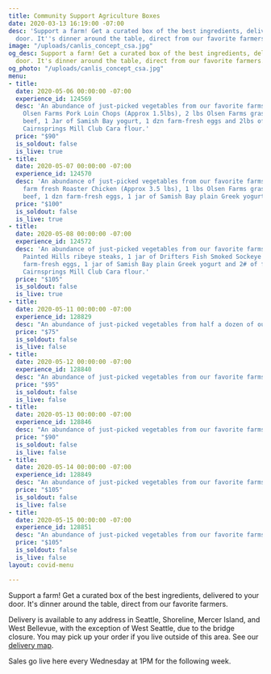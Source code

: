 ```yaml
---
title: Community Support Agriculture Boxes
date: 2020-03-13 16:19:00 -07:00
desc: 'Support a farm! Get a curated box of the best ingredients, delivered to your
  door. It''s dinner around the table, direct from our favorite farmers. '
image: "/uploads/canlis_concept_csa.jpg"
og_desc: Support a farm! Get a curated box of the best ingredients, delivered to your
  door. It's dinner around the table, direct from our favorite farmers.
og_photo: "/uploads/canlis_concept_csa.jpg"
menu:
- title:
  date: 2020-05-06 00:00:00 -07:00
  experience_id: 124569
  desc: 'An abundance of just-picked vegetables from our favorite farms. Plus: 2 ea
    Olsen Farms Pork Loin Chops (Approx 1.5lbs), 2 lbs Olsen Farms grass-fed ground
    beef, 1 Jar of Samish Bay yogurt, 1 dzn farm-fresh eggs and 2lbs of freshly milled
    Cairnsprings Mill Club Cara flour.'
  price: "$90"
  is_soldout: false
  is_live: true
- title:
  date: 2020-05-07 00:00:00 -07:00
  experience_id: 124570
  desc: 'An abundance of just-picked vegetables from our favorite farms. Plus: 1 ea
    farm fresh Roaster Chicken (Approx 3.5 lbs), 1 lbs Olsen Farms grass-fed ground
    beef, 1 dzn farm-fresh eggs, 1 jar of Samish Bay plain Greek yogurt.'
  price: "$100"
  is_soldout: false
  is_live: true
- title:
  date: 2020-05-08 00:00:00 -07:00
  experience_id: 124572
  desc: 'An abundance of just-picked vegetables from our favorite farms. Plus: 2 ea
    Painted Hills ribeye steaks, 1 jar of Drifters Fish Smoked Sockeye Salmon, 1 dozen
    farm-fresh eggs, 1 jar of Samish Bay plain Greek yogurt and 2# of freshly milled
    Cairnsprings Mill Club Cara flour.'
  price: "$105"
  is_soldout: false
  is_live: true
- title:
  date: 2020-05-11 00:00:00 -07:00
  experience_id: 128829
  desc: "An abundance of just-picked vegetables from half a dozen of our favorite farms. Plus: 1 Dozen farm-fresh eggs, 1 Jar of Samish Bay yogurt, 1 piece (7oz) of Fantello Farmstead Creamery Filomena Tomme Cheese."
  price: "$75"
  is_soldout: false
  is_live: false
- title:
  date: 2020-05-12 00:00:00 -07:00
  experience_id: 128840
  desc: "An abundance of just-picked vegetables from our favorite farms. Plus: 2 ea Olsen Farms Pork Loin Chops (Approx 1.5lbs), 2 ea Painted Hills ribeye steaks, and 1 dozen farm-fresh eggs  "
  price: "$95"
  is_soldout: false
  is_live: false
- title:
  date: 2020-05-13 00:00:00 -07:00
  experience_id: 128846
  desc: "An abundance of just-picked vegetables from our favorite farms. Plus: 2lbs of Olsen Farms grass-fed ground beef , 2 ea Olsen Farms Pork Loin Chops (Approx 1.5lbs), 1 dozen farm-fresh eggs and 2 lbs of freshly milled Cairnsprings Mill Club Cara flour"
  price: "$90"
  is_soldout: false
  is_live: false
- title:
  date: 2020-05-14 00:00:00 -07:00
  experience_id: 128849
  desc: "An abundance of just-picked vegetables from our favorite farms. Plus: 1 ea Sea Breeze Farm Fresh Roaster Chicken (3-4lbs), 1lb of Olsen Farms grass-fed ground beef, and 1 dozen farm-fresh eggs"
  price: "$105"
  is_soldout: false
  is_live: false
- title:
  date: 2020-05-15 00:00:00 -07:00
  experience_id: 128851
  desc: "An abundance of just-picked vegetables from our favorite farms. Plus: 4 ea Painted Hills Aged NY Strip Steaks Fresh Roaster Chicken (Approx 3.5 lbs), 1 dozen farm-fresh eggs and 2# of freshly milled Cairnsprings Mill Club Cara flour, and 1 pc of Tieton Farm and Creamery Sheep's Milk 'Bianca' Cheese"
  price: "$105"
  is_soldout: false
  is_live: false
layout: covid-menu

---
```


Support a farm! Get a curated box of the best ingredients, delivered to your door. It's dinner around the table, direct from our favorite farmers.

Delivery is available to any address in Seattle, Shoreline, Mercer Island, and West Bellevue, with the exception of West Seattle, due to the bridge closure. You may pick up your order if you live outside of this area. See our <a href="/deliverymap" target="_blank"> delivery map</a>.

Sales go live here every Wednesday at 1PM for the following week.